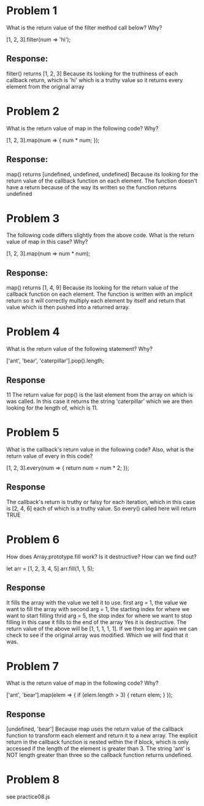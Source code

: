 # Problem 1
What is the return value of the filter method call below? Why?

[1, 2, 3].filter(num => 'hi');

  ## Response:
  filter() returns [1, 2, 3]
  Because its looking for the truthiness of each
  callback return, which is 'hi' which is a truthy value so it returns 
  every element from the original array

# Problem 2
What is the return value of map in the following code? Why?

[1, 2, 3].map(num => {
  num * num;
});

  ## Response:
  map() returns [undefined, undefined, undefined] 
  Because its looking for the return value of the callback function on each
  element. The function doesn't have a return because of the way its written
  so the function returns undefined

# Problem 3
The following code differs slightly from the above code. What is the return value of map in this case? Why?

[1, 2, 3].map(num => num * num);

  ## Response:
  map() returns [1, 4, 9] 
  Because its looking for the return value of the callback function on each
  element. The function is written with an implicit return so it will correctly multiply each element by itself and return that value which is then pushed into a returned array.

# Problem 4
What is the return value of the following statement? Why?

['ant', 'bear', 'caterpillar'].pop().length;

  ## Response
  11
  The return value for pop() is the last element from the array on which is was called. In this case it returns the string 'caterpillar' which we are then looking for the length of, which is 11.

# Problem 5
What is the callback's return value in the following code? Also, what is the return value of every in this code?

[1, 2, 3].every(num => {
  return num = num * 2;
});

  ## Response
  The callback's return is truthy or falsy for each iteration, which in this case is [2, 4, 6] each of which is a truthy value. So every() called here will return TRUE

# Problem 6
How does Array.prototype.fill work? Is it destructive? How can we find out?

let arr = [1, 2, 3, 4, 5]
arr.fill(1, 1, 5);

  ## Response
  It fills the array with the value we tell it to use. 
  first arg = 1, the value we want to fill the array with
  second arg = 1, the starting index for where we want to start filling
  thrid arg = 5, the stop index for where we want to stop filling
    in this case it fills to the end of the array
  Yes it is destructive. The return value of the above will be [1, 1, 1, 1, 1]. If we then log arr again we can check to see if the original array was modified. Which we will find that it was. 

# Problem 7
What is the return value of map in the following code? Why?

['ant', 'bear'].map(elem => {
  if (elem.length > 3) {
    return elem;
  }
});

  ## Response
  [undefined, 'bear']
  Because map uses the return value of the callback function to transform each element and return it to a new array. The explicit return in the callback function is nested within the if block, which is only accessed if the length of the element is greater than 3. The string 'ant' is NOT length greater than three so the callback function returns undefined.

# Problem 8
see practice08.js